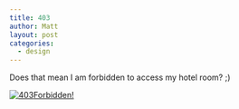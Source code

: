 ```yaml
---
title: 403
author: Matt
layout: post
categories:
  - design
---
```

Does that mean I am forbidden to access my hotel room? ;)

<p class="attachement"><a href="{{ "403.jpeg" | image_path | cdn }}" title="403" rel="lightbox[74]"><img src="{{ "403_r300.jpeg" | image_path | cdn }}" alt="403" /><span>Forbidden!</span></a></p>